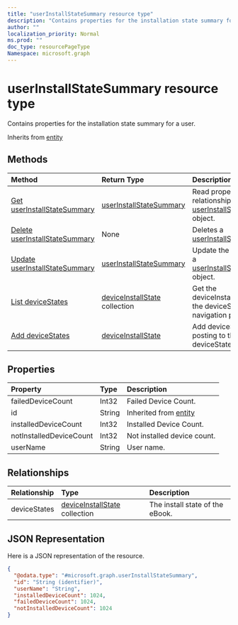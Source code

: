 ```yaml
---
title: "userInstallStateSummary resource type"
description: "Contains properties for the installation state summary for a user."
author: ""
localization_priority: Normal
ms.prod: ""
doc_type: resourcePageType
Namespace: microsoft.graph
---
```



# userInstallStateSummary resource type

Contains properties for the installation state summary for a user.


Inherits from [entity](../resources/entity.md)

## Methods
|Method|Return Type|Description|
|:---|:---|:---|
|[Get userInstallStateSummary](../api/userinstallstatesummary-get.md)|[userInstallStateSummary](../resources/userInstallStateSummary.md)|Read properties and relationships of the [userInstallStateSummary](../resources/userinstallstatesummary.md) object.|
|[Delete userInstallStateSummary](../api/userinstallstatesummary-delete.md)|None|Deletes a [userInstallStateSummary](../resources/userinstallstatesummary.md).|
|[Update userInstallStateSummary](../api/userinstallstatesummary-update.md)|[userInstallStateSummary](../resources/userInstallStateSummary.md)|Update the properties of a [userInstallStateSummary](../resources/userinstallstatesummary.md) object.|
|[List deviceStates](../api/userinstallstatesummary-list-devicestates.md)|[deviceInstallState](../resources/deviceInstallState.md) collection|Get the deviceInstallStates from the deviceStates navigation property.|
|[Add deviceStates](../api/userinstallstatesummary-post-devicestates.md)|[deviceInstallState](../resources/deviceInstallState.md)|Add deviceStates by posting to the deviceStates collection.|

## Properties
|Property|Type|Description|
|:---|:---|:---|
|failedDeviceCount|Int32|Failed Device Count.|
|id|String| Inherited from [entity](../resources/entity.md)|
|installedDeviceCount|Int32|Installed Device Count.|
|notInstalledDeviceCount|Int32|Not installed device count.|
|userName|String|User name.|

## Relationships
|Relationship|Type|Description|
|:---|:---|:---|
|deviceStates|[deviceInstallState](../resources/deviceInstallState.md) collection|The install state of the eBook.|

## JSON Representation
Here is a JSON representation of the resource.
<!-- {
  "blockType": "resource",
  "keyProperty": "id",
  "@odata.type": "microsoft.graph.userInstallStateSummary",
  "baseType": "microsoft.graph.entity",
  "openType": false
}
-->
``` json
{
  "@odata.type": "#microsoft.graph.userInstallStateSummary",
  "id": "String (identifier)",
  "userName": "String",
  "installedDeviceCount": 1024,
  "failedDeviceCount": 1024,
  "notInstalledDeviceCount": 1024
}
```

